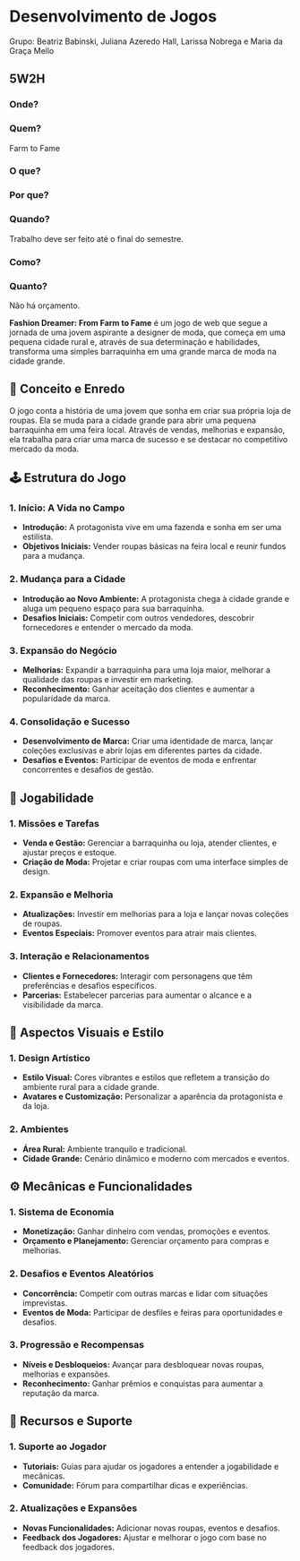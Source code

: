# Desenvolvimento de Jogos 
Grupo: Beatriz Babinski, Juliana Azeredo Hall, Larissa Nobrega e Maria da Graça Mello 

## 5W2H
### Onde?

### Quem?
Farm to Fame

### O que?


### Por que?

### Quando?
Trabalho deve ser feito até o final do semestre.

### Como?


### Quanto?
Não há orçamento.


**Fashion Dreamer: From Farm to Fame** é um jogo de web que segue a jornada de uma jovem aspirante a designer de moda, que começa em uma pequena cidade rural e, através de sua determinação e habilidades, transforma uma simples barraquinha em uma grande marca de moda na cidade grande.

## 📜 Conceito e Enredo

O jogo conta a história de uma jovem que sonha em criar sua própria loja de roupas. Ela se muda para a cidade grande para abrir uma pequena barraquinha em uma feira local. Através de vendas, melhorias e expansão, ela trabalha para criar uma marca de sucesso e se destacar no competitivo mercado da moda.

## 🕹️ Estrutura do Jogo

### 1. Início: A Vida no Campo
- **Introdução:** A protagonista vive em uma fazenda e sonha em ser uma estilista.
- **Objetivos Iniciais:** Vender roupas básicas na feira local e reunir fundos para a mudança.

### 2. Mudança para a Cidade
- **Introdução ao Novo Ambiente:** A protagonista chega à cidade grande e aluga um pequeno espaço para sua barraquinha.
- **Desafios Iniciais:** Competir com outros vendedores, descobrir fornecedores e entender o mercado da moda.

### 3. Expansão do Negócio
- **Melhorias:** Expandir a barraquinha para uma loja maior, melhorar a qualidade das roupas e investir em marketing.
- **Reconhecimento:** Ganhar aceitação dos clientes e aumentar a popularidade da marca.

### 4. Consolidação e Sucesso
- **Desenvolvimento de Marca:** Criar uma identidade de marca, lançar coleções exclusivas e abrir lojas em diferentes partes da cidade.
- **Desafios e Eventos:** Participar de eventos de moda e enfrentar concorrentes e desafios de gestão.

## 🧩 Jogabilidade

### 1. Missões e Tarefas
- **Venda e Gestão:** Gerenciar a barraquinha ou loja, atender clientes, e ajustar preços e estoque.
- **Criação de Moda:** Projetar e criar roupas com uma interface simples de design.

### 2. Expansão e Melhoria
- **Atualizações:** Investir em melhorias para a loja e lançar novas coleções de roupas.
- **Eventos Especiais:** Promover eventos para atrair mais clientes.

### 3. Interação e Relacionamentos
- **Clientes e Fornecedores:** Interagir com personagens que têm preferências e desafios específicos.
- **Parcerias:** Estabelecer parcerias para aumentar o alcance e a visibilidade da marca.

## 🎨 Aspectos Visuais e Estilo

### 1. Design Artístico
- **Estilo Visual:** Cores vibrantes e estilos que refletem a transição do ambiente rural para a cidade grande.
- **Avatares e Customização:** Personalizar a aparência da protagonista e da loja.

### 2. Ambientes
- **Área Rural:** Ambiente tranquilo e tradicional.
- **Cidade Grande:** Cenário dinâmico e moderno com mercados e eventos.

## ⚙️ Mecânicas e Funcionalidades

### 1. Sistema de Economia
- **Monetização:** Ganhar dinheiro com vendas, promoções e eventos.
- **Orçamento e Planejamento:** Gerenciar orçamento para compras e melhorias.

### 2. Desafios e Eventos Aleatórios
- **Concorrência:** Competir com outras marcas e lidar com situações imprevistas.
- **Eventos de Moda:** Participar de desfiles e feiras para oportunidades e desafios.

### 3. Progressão e Recompensas
- **Níveis e Desbloqueios:** Avançar para desbloquear novas roupas, melhorias e expansões.
- **Reconhecimento:** Ganhar prêmios e conquistas para aumentar a reputação da marca.

## 🔧 Recursos e Suporte

### 1. Suporte ao Jogador
- **Tutoriais:** Guias para ajudar os jogadores a entender a jogabilidade e mecânicas.
- **Comunidade:** Fórum para compartilhar dicas e experiências.

### 2. Atualizações e Expansões
- **Novas Funcionalidades:** Adicionar novas roupas, eventos e desafios.
- **Feedback dos Jogadores:** Ajustar e melhorar o jogo com base no feedback dos jogadores.
